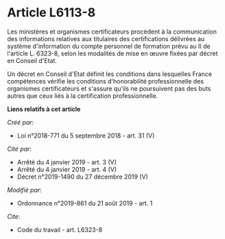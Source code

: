 # Article L6113-8

Les ministères et organismes certificateurs procèdent à la communication des informations relatives aux titulaires des
certifications délivrées au système d'information du compte personnel de formation prévu au II de l'article L. 6323-8, selon
les modalités de mise en œuvre fixées par décret en Conseil d'Etat.

Un décret en Conseil d'Etat définit les conditions dans lesquelles France compétences vérifie les conditions d'honorabilité
professionnelle des organismes certificateurs et s'assure qu'ils ne poursuivent pas des buts autres que ceux liés à la
certification professionnelle.

**Liens relatifs à cet article**

_Créé par_:

  - Loi n°2018-771 du 5 septembre 2018 - art. 31 (V)

_Cité par_:

  - Arrêté du 4 janvier 2019 - art. 3 (V)
  - Arrêté du 4 janvier 2019 - art. 4 (V)
  - Décret n°2019-1490 du 27 décembre 2019 (V)

_Modifié par_:

  - Ordonnance n°2019-861 du 21 août 2019 - art. 1

_Cite_:

  - Code du travail - art. L6323-8
